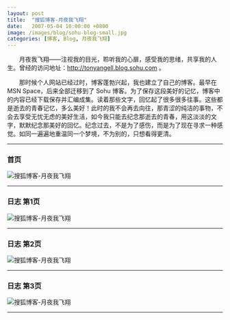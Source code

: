 ```yaml
---
layout: post
title:  "搜狐博客-月夜我飞翔"
date:   2007-05-04 10:00:00 +0800
image: /images/blog/sohu-blog-small.jpg
categories: [博客, Blog, 月夜我飞翔]
---
```


　　月夜我飞翔——注视我的目光，聆听我的心扉，感受我的思绪，共享我的人生。曾经的访问地址：http://tonyangell.blog.sohu.com 。

　　那时候个人网站已经过时，博客蓬勃兴起，我也建立了自己的博客。最早在 MSN Space，后来全部迁移到了 Sohu 博客。为了保存这段美好的记忆，博客中的内容已经下载保存并汇编成集。读着那些文字，回忆起了很多很多往事。这些都是逝去的青春记忆，多么美好！此时的我不会再去向往，那青涩的纯洁的事物，不会去享受无忧无虑的美好生活，如今我只能去纪念那逝去的青春，用这淡淡的文字，默默纪念那美好的回忆。纪念过去，不是为了感伤，而是为了现在寻求一种感觉。如同一遍遍地重温同一个梦境，不为别的，只想看得更清。

------

<h3>首页</h3>

![搜狐博客-月夜我飞翔]({{site.baseurl}}/images/blog/月夜我飞翔-搜狐博客-首页.png) 

------

<h3>日志 第1页</h3>

![搜狐博客-月夜我飞翔]({{site.baseurl}}/images/blog/20070504_tonyangell_blog_sohu_com_P1.jpg)

------

<h3>日志 第2页</h3>

![搜狐博客-月夜我飞翔]({{site.baseurl}}/images/blog/20070504_tonyangell_blog_sohu_com_P2.jpg)

------

<h3>日志 第3页</h3>

![搜狐博客-月夜我飞翔]({{site.baseurl}}/images/blog/20070504_tonyangell_blog_sohu_com_P3.jpg)

------